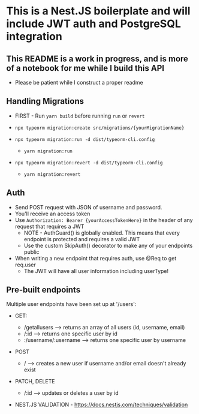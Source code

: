 # This is a Nest.JS boilerplate and will include JWT auth and PostgreSQL integration

## This README is a work in progress, and is more of a notebook for me while I build this API

* Please be patient while I construct a proper readme

## Handling Migrations

* FIRST - Run ```yarn build``` before running ```run``` or ```revert```

* ```npx typeorm migration:create src/migrations/{yourMigrationName}```
* ```npx typeorm migration:run -d dist/typeorm-cli.config```
  * ```yarn migration:run```
* ```npx typeorm migration:revert -d dist/typeorm-cli.config```
  * ```yarn migration:revert```

## Auth

* Send POST request with JSON of username and password.
* You'll receive an access token
* Use ```Authorization: Bearer {yourAccessTokenHere}``` in the header of any request that requires a JWT
  * NOTE - AuthGuard() is globally enabled.  This means that every endpoint is protected and requires a valid JWT
  * Use the custom SkipAuth() decorator to make any of your endpoints public
* When writing a new endpoint that requires auth, use @Req to get req.user
  * The JWT will have all user information including userType!

## Pre-built endpoints

Multiple user endpoints have been set up at '/users':

* GET:
  * /getallusers --> returns an array of all users (id, username, email)
  * /:id --> returns one specific user by id
  * :/username/:username --> returns one specific user by username
* POST
  * / --> creates a new user if username and/or email doesn't already exist
* PATCH, DELETE
  * /:id --> updates or deletes a user by id

* NEST.JS VALIDATION - <https://docs.nestjs.com/techniques/validation>

